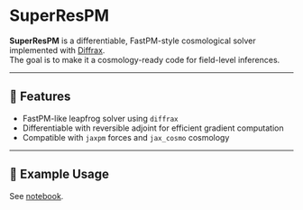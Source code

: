 # SuperResPM

**SuperResPM** is a differentiable, FastPM-style cosmological solver implemented with [Diffrax](https://github.com/patrick-kidger/diffrax).  
The goal is to make it a cosmology-ready code for field-level inferences. 

---

## 🚀 Features

- FastPM-like leapfrog solver using `diffrax`
- Differentiable with reversible adjoint for efficient gradient computation
- Compatible with `jaxpm` forces and `jax_cosmo` cosmology

---

## 🔧 Example Usage
See [notebook](notebook/Jaxpmtest.ipynb).
